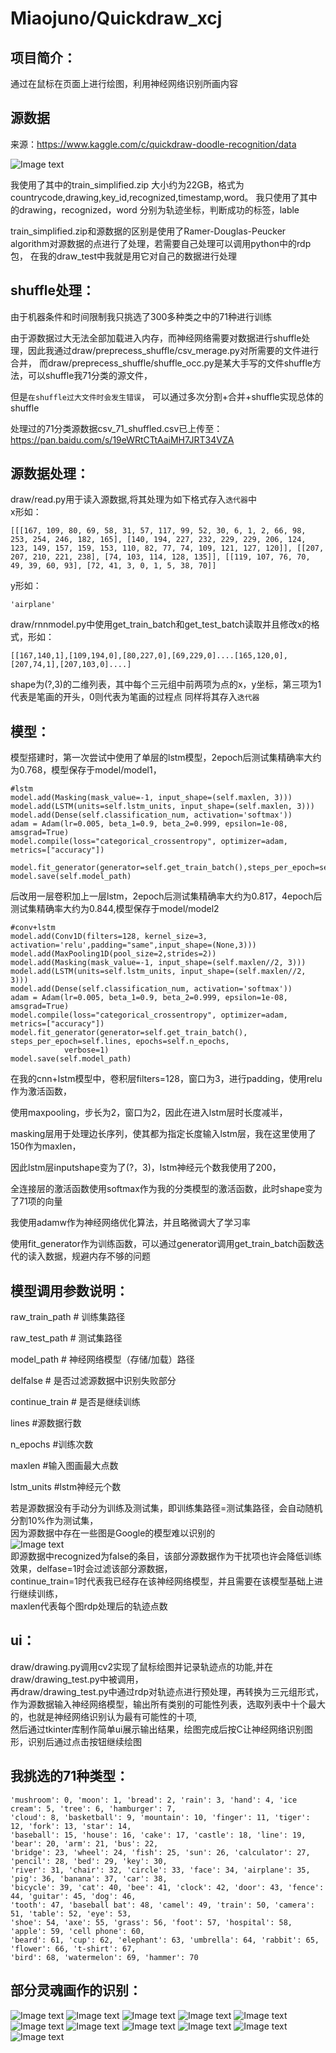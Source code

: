 # Miaojuno/Quickdraw_xcj
项目简介：
--
通过在鼠标在页面上进行绘图，利用神经网络识别所画内容



源数据
--
来源：https://www.kaggle.com/c/quickdraw-doodle-recognition/data

![Image text](https://github.com/Miaojuno/Quickdraw_xcj/blob/master/img/1.PNG)

我使用了其中的train_simplified.zip 大小约为22GB，格式为countrycode,drawing,key_id,recognized,timestamp,word。
我只使用了其中的drawing，recognized，word 分别为轨迹坐标，判断成功的标签，lable

train_simplified.zip和源数据的区别是使用了Ramer-Douglas-Peucker algorithm对源数据的点进行了处理，若需要自己处理可以调用python中的rdp包，
在我的draw_test中我就是用它对自己的数据进行处理


shuffle处理：
--
由于机器条件和时间限制我只挑选了300多种类之中的71种进行训练

由于源数据过大无法全部加载进入内存，而神经网络需要对数据进行shuffle处理，因此我通过draw/preprecess_shuffle/csv_merage.py对所需要的文件进行合并，
而draw/preprecess_shuffle/shuffle_occ.py是某大手写的文件shuffle方法，可以shuffle我71分类的源文件，

但是`在shuffle过大文件时会发生错误`，
可以通过多次分割+合并+shuffle实现总体的shuffle

处理过的71分类源数据csv_71_shuffled.csv已上传至：https://pan.baidu.com/s/19eWRtCTtAaiMH7JRT34VZA



源数据处理：
--
draw/read.py用于读入源数据,将其处理为如下格式存入`迭代器`中\
x形如：
```
[[[167, 109, 80, 69, 58, 31, 57, 117, 99, 52, 30, 6, 1, 2, 66, 98, 253, 254, 246, 182, 165], [140, 194, 227, 232, 229, 229, 206, 124, 123, 149, 157, 159, 153, 110, 82, 77, 74, 109, 121, 127, 120]], [[207, 207, 210, 221, 238], [74, 103, 114, 128, 135]], [[119, 107, 76, 70, 49, 39, 60, 93], [72, 41, 3, 0, 1, 5, 38, 70]]
```
y形如：
```
'airplane'
```
draw/rnnmodel.py中使用get_train_batch和get_test_batch读取并且修改x的格式，形如：
```
[[167,140,1],[109,194,0],[80,227,0],[69,229,0]....[165,120,0],[207,74,1],[207,103,0]....]
```
shape为(?,3)的二维列表，其中每个三元组中前两项为点的x，y坐标，第三项为1代表是笔画的开头，0则代表为笔画的过程点
同样将其存入`迭代器`



模型：
--
模型搭建时，第一次尝试中使用了单层的lstm模型，2epoch后测试集精确率大约为0.768，模型保存于model/model1，
```
#lstm
model.add(Masking(mask_value=-1, input_shape=(self.maxlen, 3)))
model.add(LSTM(units=self.lstm_units, input_shape=(self.maxlen, 3)))
model.add(Dense(self.classification_num, activation='softmax'))
adam = Adam(lr=0.005, beta_1=0.9, beta_2=0.999, epsilon=1e-08, amsgrad=True)
model.compile(loss="categorical_crossentropy", optimizer=adam, metrics=["accuracy"])

model.fit_generator(generator=self.get_train_batch(),steps_per_epoch=self.lines,epochs=self.n_epochs,verbose=1)                         
model.save(self.model_path)
```
后改用一层卷积加上一层lstm，2epoch后测试集精确率大约为0.817，4epoch后测试集精确率大约为0.844,模型保存于model/model2
```
#conv+lstm
model.add(Conv1D(filters=128, kernel_size=3, activation='relu',padding="same",input_shape=(None,3)))
model.add(MaxPooling1D(pool_size=2,strides=2))
model.add(Masking(mask_value=-1, input_shape=(self.maxlen//2, 3)))
model.add(LSTM(units=self.lstm_units, input_shape=(self.maxlen//2, 3)))
model.add(Dense(self.classification_num, activation='softmax'))
adam = Adam(lr=0.005, beta_1=0.9, beta_2=0.999, epsilon=1e-08, amsgrad=True)
model.compile(loss="categorical_crossentropy", optimizer=adam, metrics=["accuracy"])
model.fit_generator(generator=self.get_train_batch(), steps_per_epoch=self.lines, epochs=self.n_epochs,
            verbose=1)
model.save(self.model_path)
```


在我的cnn+lstm模型中，卷积层filters=128，窗口为3，进行padding，使用relu作为激活函数，

使用maxpooling，步长为2，窗口为2，因此在进入lstm层时长度减半，

masking层用于处理边长序列，使其都为指定长度输入lstm层，我在这里使用了150作为maxlen，

因此lstm层inputshape变为了(?，3)，lstm神经元个数我使用了200，

全连接层的激活函数使用softmax作为我的分类模型的激活函数，此时shape变为了71项的向量

我使用adamw作为神经网络优化算法，并且略微调大了学习率

使用fit_generator作为训练函数，可以通过generator调用get_train_batch函数迭代的读入数据，规避内存不够的问题



模型调用参数说明：
--
raw_train_path          #   训练集路径

raw_test_path          #   测试集路径

model_path          #   神经网络模型（存储/加载）路径

delfalse          #   是否过滤源数据中识别失败部分

continue_train          #   是否是继续训练

lines        #源数据行数

n_epochs      #训练次数

maxlen      #输入图画最大点数

lstm_units      #lstm神经元个数

若是源数据没有手动分为训练及测试集，即训练集路径=测试集路径，会自动随机分割10%作为测试集，\
因为源数据中存在一些图是Google的模型难以识别的\
![Image text](https://github.com/Miaojuno/Quickdraw_xcj/blob/master/img/2-1.PNG)\
即源数据中recognized为false的条目，该部分源数据作为干扰项也许会降低训练效果，delfase=1时会过滤该部分源数据，\
continue_train=1时代表我已经存在该神经网络模型，并且需要在该模型基础上进行继续训练，\
maxlen代表每个图rdp处理后的轨迹点数


ui：
--
draw/drawing.py调用cv2实现了鼠标绘图并记录轨迹点的功能,并在draw/drawing_test.py中被调用，\
再draw/drawing_test.py中通过rdp对轨迹点进行预处理，再转换为三元组形式，\
作为源数据输入神经网络模型，输出所有类别的可能性列表，选取列表中十个最大的，也就是神经网络识别认为最有可能性的十项,\
然后通过tkinter库制作简单ui展示输出结果，绘图完成后按C让神经网络识别图形，识别后通过点击按钮继续绘图



我挑选的71种类型：
--
```
'mushroom': 0, 'moon': 1, 'bread': 2, 'rain': 3, 'hand': 4, 'ice cream': 5, 'tree': 6, 'hamburger': 7,
'cloud': 8, 'basketball': 9, 'mountain': 10, 'finger': 11, 'tiger': 12, 'fork': 13, 'star': 14,
'baseball': 15, 'house': 16, 'cake': 17, 'castle': 18, 'line': 19, 'bear': 20, 'arm': 21, 'bus': 22,
'bridge': 23, 'wheel': 24, 'fish': 25, 'sun': 26, 'calculator': 27, 'pencil': 28, 'bed': 29, 'key': 30,
'river': 31, 'chair': 32, 'circle': 33, 'face': 34, 'airplane': 35, 'pig': 36, 'banana': 37, 'car': 38,
'bicycle': 39, 'cat': 40, 'bee': 41, 'clock': 42, 'door': 43, 'fence': 44, 'guitar': 45, 'dog': 46,
'tooth': 47, 'baseball bat': 48, 'camel': 49, 'train': 50, 'camera': 51, 'table': 52, 'eye': 53,
'shoe': 54, 'axe': 55, 'grass': 56, 'foot': 57, 'hospital': 58, 'apple': 59, 'cell phone': 60,
'beard': 61, 'cup': 62, 'elephant': 63, 'umbrella': 64, 'rabbit': 65, 'flower': 66, 't-shirt': 67,
'bird': 68, 'watermelon': 69, 'hammer': 70
```


部分灵魂画作的识别：
--
![Image text](https://github.com/Miaojuno/Quickdraw_xcj/blob/master/img/1-2.PNG)
![Image text](https://github.com/Miaojuno/Quickdraw_xcj/blob/master/img/1-3.PNG)
![Image text](https://github.com/Miaojuno/Quickdraw_xcj/blob/master/img/1-4.PNG)
![Image text](https://github.com/Miaojuno/Quickdraw_xcj/blob/master/img/1-5.PNG)
![Image text](https://github.com/Miaojuno/Quickdraw_xcj/blob/master/img/1-6.PNG)
![Image text](https://github.com/Miaojuno/Quickdraw_xcj/blob/master/img/1-7.PNG)
![Image text](https://github.com/Miaojuno/Quickdraw_xcj/blob/master/img/1-8.PNG)
![Image text](https://github.com/Miaojuno/Quickdraw_xcj/blob/master/img/1-9.PNG)
![Image text](https://github.com/Miaojuno/Quickdraw_xcj/blob/master/img/1-10.PNG)
![Image text](https://github.com/Miaojuno/Quickdraw_xcj/blob/master/img/1-11.PNG)
![Image text](https://github.com/Miaojuno/Quickdraw_xcj/blob/master/img/1-12.PNG)
